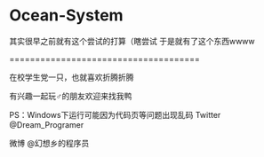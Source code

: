 # Ocean-System
其实很早之前就有这个尝试的打算（瞎尝试
于是就有了这个东西wwww

=====================================

在校学生党一只，也就喜欢折腾折腾

有兴趣一起玩♂的朋友欢迎来找我鸭

PS：Windows下运行可能因为代码页等问题出现乱码
Twitter  @Dream_Programer

微博  @幻想乡的程序员
